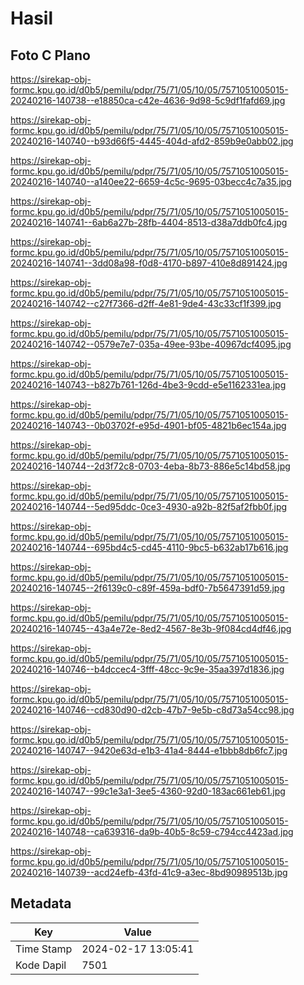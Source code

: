 # Hasil

## Foto C Plano

https://sirekap-obj-formc.kpu.go.id/d0b5/pemilu/pdpr/75/71/05/10/05/7571051005015-20240216-140738--e18850ca-c42e-4636-9d98-5c9df1fafd69.jpg

https://sirekap-obj-formc.kpu.go.id/d0b5/pemilu/pdpr/75/71/05/10/05/7571051005015-20240216-140740--b93d66f5-4445-404d-afd2-859b9e0abb02.jpg

https://sirekap-obj-formc.kpu.go.id/d0b5/pemilu/pdpr/75/71/05/10/05/7571051005015-20240216-140740--a140ee22-6659-4c5c-9695-03becc4c7a35.jpg

https://sirekap-obj-formc.kpu.go.id/d0b5/pemilu/pdpr/75/71/05/10/05/7571051005015-20240216-140741--6ab6a27b-28fb-4404-8513-d38a7ddb0fc4.jpg

https://sirekap-obj-formc.kpu.go.id/d0b5/pemilu/pdpr/75/71/05/10/05/7571051005015-20240216-140741--3dd08a98-f0d8-4170-b897-410e8d891424.jpg

https://sirekap-obj-formc.kpu.go.id/d0b5/pemilu/pdpr/75/71/05/10/05/7571051005015-20240216-140742--c27f7366-d2ff-4e81-9de4-43c33cf1f399.jpg

https://sirekap-obj-formc.kpu.go.id/d0b5/pemilu/pdpr/75/71/05/10/05/7571051005015-20240216-140742--0579e7e7-035a-49ee-93be-40967dcf4095.jpg

https://sirekap-obj-formc.kpu.go.id/d0b5/pemilu/pdpr/75/71/05/10/05/7571051005015-20240216-140743--b827b761-126d-4be3-9cdd-e5e1162331ea.jpg

https://sirekap-obj-formc.kpu.go.id/d0b5/pemilu/pdpr/75/71/05/10/05/7571051005015-20240216-140743--0b03702f-e95d-4901-bf05-4821b6ec154a.jpg

https://sirekap-obj-formc.kpu.go.id/d0b5/pemilu/pdpr/75/71/05/10/05/7571051005015-20240216-140744--2d3f72c8-0703-4eba-8b73-886e5c14bd58.jpg

https://sirekap-obj-formc.kpu.go.id/d0b5/pemilu/pdpr/75/71/05/10/05/7571051005015-20240216-140744--5ed95ddc-0ce3-4930-a92b-82f5af2fbb0f.jpg

https://sirekap-obj-formc.kpu.go.id/d0b5/pemilu/pdpr/75/71/05/10/05/7571051005015-20240216-140744--695bd4c5-cd45-4110-9bc5-b632ab17b616.jpg

https://sirekap-obj-formc.kpu.go.id/d0b5/pemilu/pdpr/75/71/05/10/05/7571051005015-20240216-140745--2f6139c0-c89f-459a-bdf0-7b5647391d59.jpg

https://sirekap-obj-formc.kpu.go.id/d0b5/pemilu/pdpr/75/71/05/10/05/7571051005015-20240216-140745--43a4e72e-8ed2-4567-8e3b-9f084cd4df46.jpg

https://sirekap-obj-formc.kpu.go.id/d0b5/pemilu/pdpr/75/71/05/10/05/7571051005015-20240216-140746--b4dccec4-3fff-48cc-9c9e-35aa397d1836.jpg

https://sirekap-obj-formc.kpu.go.id/d0b5/pemilu/pdpr/75/71/05/10/05/7571051005015-20240216-140746--cd830d90-d2cb-47b7-9e5b-c8d73a54cc98.jpg

https://sirekap-obj-formc.kpu.go.id/d0b5/pemilu/pdpr/75/71/05/10/05/7571051005015-20240216-140747--9420e63d-e1b3-41a4-8444-e1bbb8db6fc7.jpg

https://sirekap-obj-formc.kpu.go.id/d0b5/pemilu/pdpr/75/71/05/10/05/7571051005015-20240216-140747--99c1e3a1-3ee5-4360-92d0-183ac661eb61.jpg

https://sirekap-obj-formc.kpu.go.id/d0b5/pemilu/pdpr/75/71/05/10/05/7571051005015-20240216-140748--ca639316-da9b-40b5-8c59-c794cc4423ad.jpg

https://sirekap-obj-formc.kpu.go.id/d0b5/pemilu/pdpr/75/71/05/10/05/7571051005015-20240216-140739--acd24efb-43fd-41c9-a3ec-8bd90989513b.jpg


## Metadata

| Key        | Value               |
| ---------- | ------------------- |
| Time Stamp | 2024-02-17 13:05:41 |
| Kode Dapil | 7501                |



